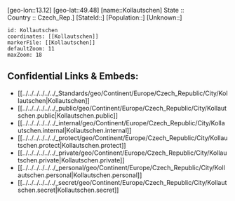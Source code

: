﻿---
location: [49.48,13.12] 
mapzoom: [7,12] 
mapmarker: city 
type: City
tags:
- geo/City


SpocWebEntityId: 31547
isDeleted: false
confidential: public

---
[geo-lon::13.12] 
[geo-lat::49.48] 
[name::Kollautschen] 
State ::  
Country :: Czech_Rep.] 
[StateId::] 
[Population::] 
[Unknown::] 


```leaflet
id: Kollautschen
coordinates: [[Kollautschen]] 
markerFile: [[Kollautschen]] 
defaultZoom: 11 
maxZoom: 18
```


## Confidential Links & Embeds: 
- [[../../../../../../_Standards/geo/Continent/Europe/Czech_Republic/City/Kollautschen|Kollautschen]] 
- [[../../../../../../_public/geo/Continent/Europe/Czech_Republic/City/Kollautschen.public|Kollautschen.public]] 
- [[../../../../../../_internal/geo/Continent/Europe/Czech_Republic/City/Kollautschen.internal|Kollautschen.internal]] 
- [[../../../../../../_protect/geo/Continent/Europe/Czech_Republic/City/Kollautschen.protect|Kollautschen.protect]] 
- [[../../../../../../_private/geo/Continent/Europe/Czech_Republic/City/Kollautschen.private|Kollautschen.private]] 
- [[../../../../../../_personal/geo/Continent/Europe/Czech_Republic/City/Kollautschen.personal|Kollautschen.personal]] 
- [[../../../../../../_secret/geo/Continent/Europe/Czech_Republic/City/Kollautschen.secret|Kollautschen.secret]] 
